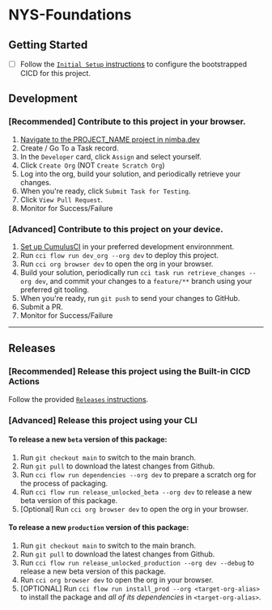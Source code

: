 # NYS-Foundations

## Getting Started

- [ ] Follow the [`Initial Setup` instructions](https://github.com/Nimba-Solutions/Standard-Unlocked/blob/main/.github/workflows/README.md#initial-setup) to configure the bootstrapped CICD for this project.

## Development

### [Recommended] Contribute to this project in your browser. 

1. [Navigate to the PROJECT_NAME project in nimba.dev](https://www.nimba.dev/projects/PROJECT_NAME)
2. Create / Go To a Task record.
3. In the `Developer` card, click `Assign` and select yourself.
4. Click `Create Org` (NOT `Create Scratch Org`)
5. Log into the org, build your solution, and periodically retrieve your changes.
6. When you're ready, click `Submit Task for Testing`.
7. Click `View Pull Request`.
8. Monitor for Success/Failure

### [Advanced] Contribute to this project on your device. 

1. [Set up CumulusCI](https://cumulusci.readthedocs.io/en/latest/tutorial.html) in your preferred development environnment.
2. Run `cci flow run dev_org --org dev` to deploy this project.
3. Run `cci org browser dev` to open the org in your browser.
4. Build your solution, periodically run `cci task run retrieve_changes --org dev`, and commit your changes to a `feature/**` branch using your preferred git tooling.
7. When you're ready, run `git push` to send your changes to GitHub.
8. Submit a PR.
9. Monitor for Success/Failure

----

## Releases

### [Recommended] Release this project using the Built-in CICD Actions

Follow the provided [`Releases` instructions](https://github.com/Nimba-Solutions/Standard-Unlocked/blob/main/.github/workflows/README.md#releases).

### [Advanced] Release this project using your CLI

#### To release a new `beta` version of this package:

1. Run `git checkout main` to switch to the main branch.
2. Run `git pull` to download the latest changes from Github.
3. Run `cci flow run dependencies --org dev` to prepare a scratch org for the process of packaging.
4. Run `cci flow run release_unlocked_beta --org dev` to release a new beta version of this package.
5. [Optional] Run `cci org browser dev` to open the org in your browser.

#### To release a new `production` version of this package:

1. Run `git checkout main` to switch to the main branch.
2. Run `git pull` to download the latest changes from Github.
3. Run `cci flow run release_unlocked_production --org dev --debug` to release a new beta version of this package.
4. Run `cci org browser dev` to open the org in your browser.
5. [OPTIONAL] Run `cci flow run install_prod --org <target-org-alias>` to install the package and _all of its dependencies_ in `<target-org-alias>`.
